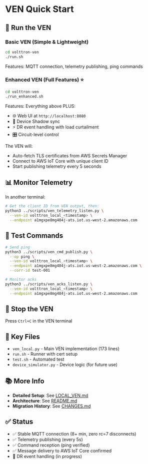 # VEN Quick Start

## 🚀 Run the VEN

### Basic VEN (Simple & Lightweight)

```bash
cd volttron-ven
./run.sh
```

Features: MQTT connection, telemetry publishing, ping commands

### Enhanced VEN (Full Features) ⭐

```bash
cd volttron-ven
./run_enhanced.sh
```

Features: Everything above PLUS:
- 🌐 Web UI at `http://localhost:8080`
- 📱 Device Shadow sync
- ⚡ DR event handling with load curtailment
- 🎛️ Circuit-level control

The VEN will:
- Auto-fetch TLS certificates from AWS Secrets Manager
- Connect to AWS IoT Core with unique client ID
- Start publishing telemetry every 5 seconds

## 📊 Monitor Telemetry

In another terminal:
```bash
# Get the client ID from VEN output, then:
python3 ../scripts/ven_telemetry_listen.py \
  --ven-id volttron_local_<timestamp> \
  --endpoint a1mgxpe8mg484j-ats.iot.us-west-2.amazonaws.com
```

## 🧪 Test Commands

```bash
# Send ping
python3 ../scripts/ven_cmd_publish.py \
  --op ping \
  --ven-id volttron_local_<timestamp> \
  --endpoint a1mgxpe8mg484j-ats.iot.us-west-2.amazonaws.com \
  --corr-id test-001

# Monitor acks
python3 ../scripts/ven_acks_listen.py \
  --ven-id volttron_local_<timestamp> \
  --endpoint a1mgxpe8mg484j-ats.iot.us-west-2.amazonaws.com
```

## 🛑 Stop the VEN

Press `Ctrl+C` in the VEN terminal

## 📁 Key Files

- `ven_local.py` - Main VEN implementation (173 lines)
- `run.sh` - Runner with cert setup
- `test.sh` - Automated test
- `device_simulator.py` - Device logic (for future use)

## 📚 More Info

- **Detailed Setup**: See [LOCAL_VEN.md](LOCAL_VEN.md)
- **Architecture**: See [README.md](README.md)
- **Migration History**: See [CHANGES.md](CHANGES.md)

## ✅ Status

- ✅ Stable MQTT connection (8+ min, zero rc=7 disconnects)
- ✅ Telemetry publishing (every 5s)
- ✅ Command reception (ping verified)
- ✅ Message delivery to AWS IoT Core confirmed
- 🔄 DR event handling (in progress)
